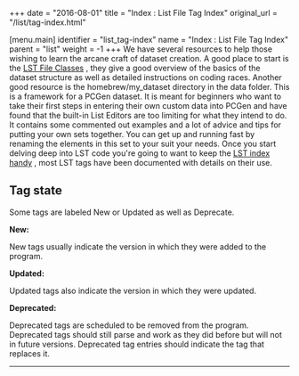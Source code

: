 +++
date = "2016-08-01"
title = "Index : List File Tag Index"
original_url = "/list/tag-index.html"

[menu.main]
    identifier = "list_tag-index"
    name = "Index : List File Tag Index"
    parent = "list"
        weight = -1
+++
We have several resources to help those wishing to learn the arcane
craft of dataset creation. A good place to start is the [LST File
Classes](/list/lst-file-class/lst-file-class_index.html) , they give a good overview of
the basics of the dataset structure as well as detailed instructions on
coding races. Another good resource is the homebrew/my\_dataset
directory in the data folder. This is a framework for a PCGen dataset.
It is meant for beginners who want to take their first steps in entering
their own custom data into PCGen and have found that the built-in List
Editors are too limiting for what they intend to do. It contains some
commented out examples and a lot of advice and tips for putting your own
sets together. You can get up and running fast by renaming the elements
in this set to your suit your needs. Once you start delving deep into
LST code you're going to want to keep the [LST index
handy](/navlistindex.html) , most LST tags have been documented with
details on their use.

Tag state
---------

Some tags are labeled New or Updated as well as Deprecate.

<div class="indent1">

<div class="alpha">

**New:**

</div>

New tags usually indicate the version in which they were added to the
program.

</div>

<div class="indent1">

<div class="alpha">

**Updated:**

</div>

Updated tags also indicate the version in which they were updated.

</div>

<div class="indent1">

<div class="alpha">

**Deprecated:**

</div>

Deprecated tags are scheduled to be removed from the program. Deprecated
tags should still parse and work as they did before but will not in
future versions. Deprecated tag entries should indicate the tag that
replaces it.

</div>

------------------------------------------------------------------------



